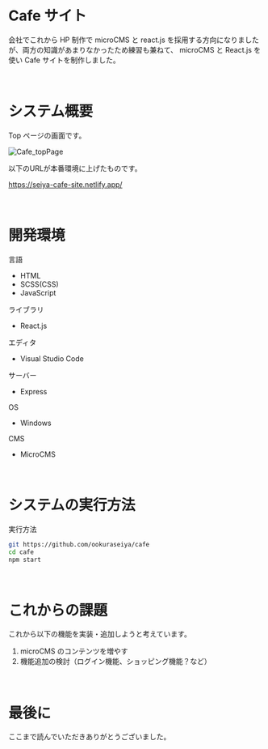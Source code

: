 # Cafe サイト

会社でこれから HP 制作で microCMS と react.js を採用する方向になりましたが、両方の知識があまりなかったため練習も兼ねて、 microCMS と React.js を使い Cafe サイトを制作しました。

<br>

# システム概要

Top ページの画面です。

![Cafe_topPage](https://github.com/ookuraseiya/cafe/assets/79490150/0cf09729-1425-4548-b3e5-2c0d181f72cc)

以下のURLが本番環境に上げたものです。

https://seiya-cafe-site.netlify.app/

<br>

# 開発環境

言語

- HTML
- SCSS(CSS)
- JavaScript

ライブラリ
- React.js

エディタ

- Visual Studio Code

サーバー
- Express

OS
- Windows

CMS
- MicroCMS

<br>

# システムの実行方法

実行方法

```bash
git https://github.com/ookuraseiya/cafe
cd cafe
npm start
```

<br>

# これからの課題

これから以下の機能を実装・追加しようと考えています。

1.  microCMS のコンテンツを増やす
2.  機能追加の検討（ログイン機能、ショッピング機能？など）

<br>

# 最後に

ここまで読んでいただきありがとうございました。
